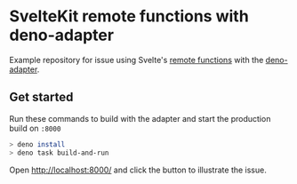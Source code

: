 # SvelteKit remote functions with deno-adapter

Example repository for issue using Svelte's [remote functions](https://svelte.dev/docs/kit/remote-functions) with the [deno-adapter](https://github.com/denoland/svelte-adapter).

## Get started

Run these commands to build with the adapter and start the production build on `:8000`

```sh
> deno install
> deno task build-and-run
```

Open <http://localhost:8000/> and click the button to illustrate the issue.
